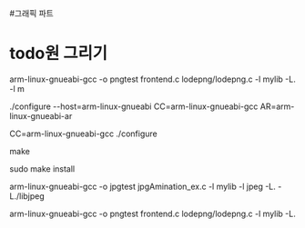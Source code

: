 #그래픽 파트

# todo원 그리기


arm-linux-gnueabi-gcc -o pngtest frontend.c lodepng/lodepng.c -l mylib -L. -l m


 ./configure --host=arm-linux-gnueabi CC=arm-linux-gnueabi-gcc AR=arm-linux-gnueabi-ar



 CC=arm-linux-gnueabi-gcc ./configure 

 make

 sudo make install


 arm-linux-gnueabi-gcc -o jpgtest jpgAmination_ex.c -l mylib -l jpeg -L. -L./libjpeg

 arm-linux-gnueabi-gcc -o pngtest frontend.c lodepng/lodepng.c -l mylib -L.